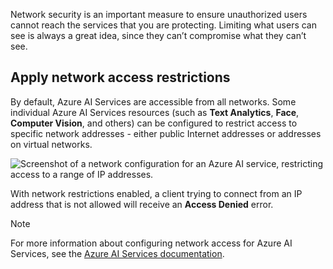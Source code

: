 Network security is an important measure to ensure unauthorized users cannot reach the services that you are protecting. Limiting what users can see is always a great idea, since they can’t compromise what they can’t see.

## Apply network access restrictions

By default, Azure AI Services are accessible from all networks. Some individual Azure AI Services resources (such as **Text Analytics**, **Face**, **Computer Vision**, and others) can be configured to restrict access to specific network addresses - either public Internet addresses or addresses on virtual networks.

![Screenshot of a network configuration for an Azure AI service, restricting access to a range of IP addresses.](../media/network-access.png)

With network restrictions enabled, a client trying to connect from an IP address that is not allowed will receive an **Access Denied** error.

> [!NOTE]
> For more information about configuring network access for Azure AI Services, see the [Azure AI Services documentation](/azure/ai-services/cognitive-services-virtual-networks).

